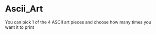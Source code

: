 # Ascii_Art
You can pick 1 of the 4 ASCII art pieces and choose how many times you want it to print
